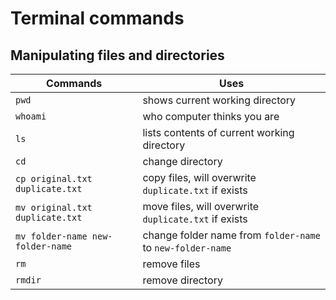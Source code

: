 # Terminal commands

## Manipulating files and directories

| Commands | Uses |
| --- | --- |
| `pwd` | shows current working directory |
| `whoami` | who computer thinks you are |
| `ls` | lists contents of current working directory |
| `cd` | change directory |
| `cp original.txt duplicate.txt` | copy files, will overwrite `duplicate.txt` if exists |
| `mv original.txt duplicate.txt` | move files, will overwrite `duplicate.txt` if exists |
| `mv folder-name new-folder-name ` | change folder name from `folder-name` to `new-folder-name` |
| `rm` | remove files |
| `rmdir` | remove directory |

